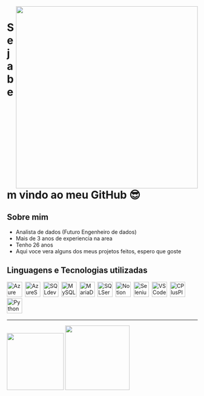 <img src = "famoso_analista_de_dados.gif" width = "480px" align = "right">

# Seja bem vindo ao meu GitHub 😎

## Sobre mim
 - Analista de dados (Futuro Engenheiro de dados)
 - Mais de 3 anos de experiencia na area
 - Tenho 26 anos
 - Aqui voce vera alguns dos meus projetos feitos, espero que goste

## Linguagens e Tecnologias utilizadas
<div>
  <img src="https://cdn.jsdelivr.net/gh/devicons/devicon@latest/icons/azure/azure-original.svg" title="Azure" alt="Azure" width="40" height="40"/>&nbsp;
  <img src="https://cdn.jsdelivr.net/gh/devicons/devicon@latest/icons/azuresqldatabase/azuresqldatabase-original.svg" title="AzureSQL" alt="AzureSQL" width="40" height="40"/>&nbsp;
  <img src="https://cdn.jsdelivr.net/gh/devicons/devicon@latest/icons/sqldeveloper/sqldeveloper-original.svg" title="SQLdeveloper" alt="SQLdeveloper" width="40" height="40"/>&nbsp;
  <img src="https://cdn.jsdelivr.net/gh/devicons/devicon@latest/icons/mysql/mysql-original.svg" title="MySQL" alt="MySQL" width="40" height="40"/>&nbsp;
  <img src="https://cdn.jsdelivr.net/gh/devicons/devicon@latest/icons/mariadb/mariadb-original.svg" title="MariaDB" alt="MariaDB" width="40" height="40"/>&nbsp;
  <img src="https://cdn.jsdelivr.net/gh/devicons/devicon@latest/icons/microsoftsqlserver/microsoftsqlserver-original.svg" title="SQLServer" alt="SQLServer" width="40" height="40"/>&nbsp;
  <img src="https://cdn.jsdelivr.net/gh/devicons/devicon@latest/icons/notion/notion-original.svg" title="Notion" alt="Notion" width="40" height="40"/>&nbsp;
  <img src="https://cdn.jsdelivr.net/gh/devicons/devicon@latest/icons/selenium/selenium-original.svg" title="Selenium" alt="Selenium" width="40" height="40"/>&nbsp;
  <img src="https://cdn.jsdelivr.net/gh/devicons/devicon@latest/icons/vscode/vscode-original.svg" title="VSCode" alt="VSCode" width="40" height="40"/>&nbsp;
  <img src="https://cdn.jsdelivr.net/gh/devicons/devicon@latest/icons/cplusplus/cplusplus-original.svg" title="CPlusPlus" alt="CPlusPlus" width="40" height="40"/>&nbsp;
  <img src="https://cdn.jsdelivr.net/gh/devicons/devicon@latest/icons/python/python-original.svg" title="Python" alt="Python" width="40" height="40"/>&nbsp;
</div>

---


<div align = "left">
<img height = "150em" src="https://github-readme-stats.vercel.app/api/top-langs/?username=sdraphazildo&show_icons=true&theme=bear&count_private=true"/>
<img height = "170em" src="https://github-readme-stats.vercel.app/api?username=sdraphazildo&show_icons=true&show_icons=true&theme=bear&count_private=true" />
</div>

